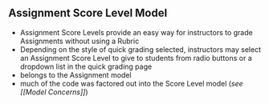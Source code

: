 
## Assignment Score Level Model

  * Assignment Score Levels provide an easy way for instructors to grade Assignments without using a Rubric
  * Depending on the style of quick grading selected, instructors may select an Assignment Score Level to give to students from radio buttons or a dropdown list in the quick grading page
  * belongs to the Assignment model
  * much of the code was factored out into the Score Level model (*see [[Model Concerns]]*)
